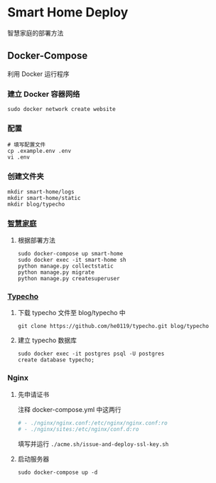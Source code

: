 # Smart Home Deploy

智慧家庭的部署方法

## Docker-Compose

利用 Docker 运行程序

### 建立 Docker 容器网络

```shell
sudo docker network create website
```

### 配置

```shell
# 填写配置文件
cp .example.env .env
vi .env
```

### 创建文件夹

```shell
mkdir smart-home/logs
mkdir smart-home/static
mkdir blog/typecho
```

### [智慧家庭](https://github.com/he0119/smart-home)

1. 根据部署方法

    ```shell
    sudo docker-compose up smart-home
    sudo docker exec -it smart-home sh
    python manage.py collectstatic
    python manage.py migrate
    python manage.py createsuperuser
    ```

### [Typecho](https://github.com/typecho/typecho)

1. 下载 typecho 文件至 blog/typecho 中

    ```shell
    git clone https://github.com/he0119/typecho.git blog/typecho
    ```

1. 建立 typecho 数据库

    ```shell
    sudo docker exec -it postgres psql -U postgres
    create database typecho;
    ```

### Nginx

1. 先申请证书

    注释 docker-compose.yml 中这两行

    ```yml
    # - ./nginx/nginx.conf:/etc/nginx/nginx.conf:ro
    # - ./nginx/sites:/etc/nginx/conf.d:ro
    ```

    填写并运行 `./acme.sh/issue-and-deploy-ssl-key.sh`

1. 启动服务器

    ```shell
    sudo docker-compose up -d
    ```
